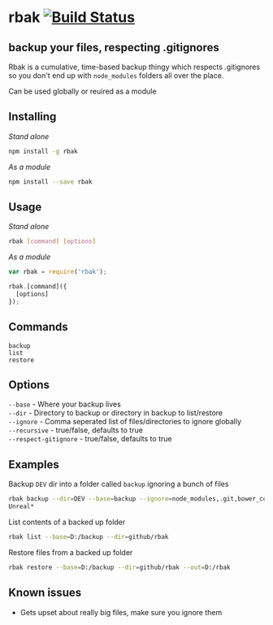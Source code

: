 # rbak [![Build Status](https://travis-ci.org/ndxbxrme/rbak.svg?branch=master)](https://travis-ci.org/ndxbxrme/rbak)
## backup your files, respecting .gitignores

Rbak is a cumulative, time-based backup thingy which respects .gitignores so you don't end up with `node_modules` folders all over the place.

Can be used globally or reuired as a module

## Installing
*Stand alone*
```sh
npm install -g rbak
```
*As a module*
```sh
npm install --save rbak
```

## Usage
*Stand alone*
```sh
rbak [command] [options]
```
*As a module*
```js
var rbak = require('rbak');

rbak.[command]({
  [options]
});
```

## Commands
`backup`  
`list`  
`restore`  

## Options
`--base` - Where your backup lives  
`--dir` - Directory to backup or directory in backup to list/restore  
`--ignore` - Comma seperated list of files/directories to ignore globally  
`--recursive` - true/false, defaults to true  
`--respect-gitignore` - true/false, defaults to true  

## Examples
Backup `DEV` dir into a folder called `backup` ignoring a bunch of files
```sh
rbak backup --dir=DEV --base=backup --ignore=node_modules,.git,bower_components,.svn,*.exe,*.bin,*.dat,*.log,*.0,*.bvh,*.ddp,
Unreal*
```
List contents of a backed up folder
```sh
rbak list --base=D:/backup --dir=github/rbak
```
Restore files from a backed up folder
```sh
rbak restore --base=D:/backup --dir=github/rbak --out=D:/rbak
```

## Known issues
* Gets upset about really big files, make sure you ignore them
  